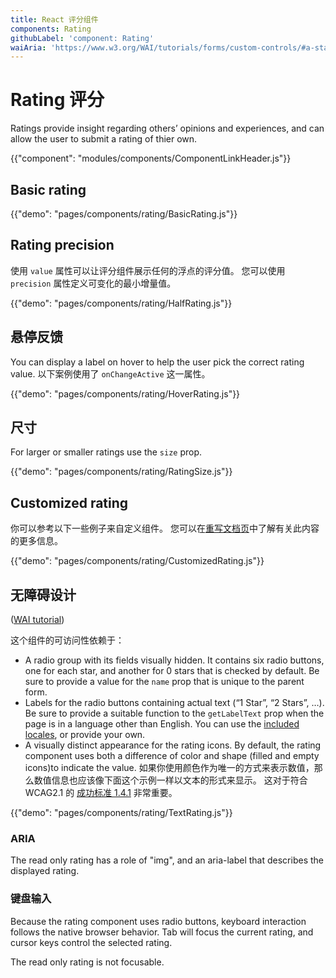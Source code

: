 ```yaml
---
title: React 评分组件
components: Rating
githubLabel: 'component: Rating'
waiAria: 'https://www.w3.org/WAI/tutorials/forms/custom-controls/#a-star-rating'
---
```


# Rating 评分

<p class="description">Ratings provide insight regarding others’ opinions and experiences, and can allow the user to submit a rating of thier own.</p>

{{"component": "modules/components/ComponentLinkHeader.js"}}

## Basic rating

{{"demo": "pages/components/rating/BasicRating.js"}}

## Rating precision

使用 `value`  属性可以让评分组件展示任何的浮点的评分值。 您可以使用 `precision` 属性定义可变化的最小增量值。

{{"demo": "pages/components/rating/HalfRating.js"}}

## 悬停反馈

You can display a label on hover to help the user pick the correct rating value. 以下案例使用了 `onChangeActive` 这一属性。

{{"demo": "pages/components/rating/HoverRating.js"}}

## 尺寸

For larger or smaller ratings use the `size` prop.

{{"demo": "pages/components/rating/RatingSize.js"}}

## Customized rating

你可以参考以下一些例子来自定义组件。 您可以在[重写文档页](/customization/components/)中了解有关此内容的更多信息。

{{"demo": "pages/components/rating/CustomizedRating.js"}}

## 无障碍设计

([WAI tutorial](https://www.w3.org/WAI/tutorials/forms/custom-controls/#a-star-rating))

这个组件的可访问性依赖于：

- A radio group with its fields visually hidden. It contains six radio buttons, one for each star, and another for 0 stars that is checked by default. Be sure to provide a value for the `name` prop that is unique to the parent form.
- Labels for the radio buttons containing actual text (“1 Star”, “2 Stars”, …). Be sure to provide a suitable function to the `getLabelText` prop when the page is in a language other than English. You can use the [included locales](https://material-ui.com/guides/localization/), or provide your own.
- A visually distinct appearance for the rating icons. By default, the rating component uses both a difference of color and shape (filled and empty icons)to indicate the value. 如果你使用颜色作为唯一的方式来表示数值，那么数值信息也应该像下面这个示例一样以文本的形式来显示。 这对于符合 WCAG2.1 的 [成功标准 1.4.1](https://www.w3.org/TR/WCAG21/#use-of-color) 非常重要。

{{"demo": "pages/components/rating/TextRating.js"}}

### ARIA

The read only rating has a role of "img", and an aria-label that describes the displayed rating.

### 键盘输入

Because the rating component uses radio buttons, keyboard interaction follows the native browser behavior. Tab will focus the current rating, and cursor keys control the selected rating.

The read only rating is not focusable.
